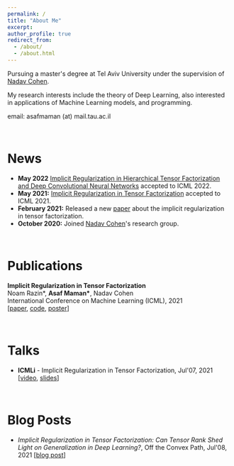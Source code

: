 ```yaml
---
permalink: /
title: "About Me"
excerpt: 
author_profile: true
redirect_from: 
  - /about/
  - /about.html
---
```



Pursuing a master's degree at Tel Aviv University under the supervision of [Nadav Cohen](https://www.cohennadav.com).

My research interests include the theory of
Deep Learning, also interested in applications of Machine Learning models, and programming.

email: asafmaman (at) mail.tau.ac.il

&nbsp;

News
======
- **May 2022** [Implicit Regularization in Hierarchical Tensor Factorization and Deep Convolutional Neural Networks](https://arxiv.org/abs/2201.11729) accepted to ICML 2022.
- **May 2021:** [Implicit Regularization in Tensor Factorization](https://arxiv.org/abs/2102.09972) accepted to ICML
  2021.
- **February 2021:**  Released a new [paper](https://arxiv.org/abs/2102.09972) about the implicit regularization in
  tensor factorization.
- **October 2020:** Joined [Nadav Cohen](https://www.cohennadav.com)'s research group.

&nbsp;

Publications
======
**Implicit Regularization in Tensor Factorization**  
Noam Razin*, <b>Asaf Maman*</b>, Nadav Cohen  
International Conference on Machine Learning (ICML), 2021  
[[paper](https://arxiv.org/abs/2102.09972), 
[code](https://github.com/noamrazin/imp_reg_in_tf), 
[poster](./files/imp_reg_tf_icml_2021_poster.pdf)]

&nbsp;

Talks
======

- **ICMLi** - Implicit Regularization in Tensor
  Factorization, Jul'07, 2021 [[video](https://youtu.be/J5-WS1KkvWM?t=107), [slides](./files/imp_reg_tf_icmli_short_talk.pdf)]

&nbsp;

Blog Posts
======

- *Implicit Regularization in Tensor Factorization: Can Tensor Rank Shed Light on Generalization in Deep Learning?*, Off
  the Convex Path, Jul'08, 2021 [[blog post](http://www.offconvex.org/2021/07/08/imp-reg-tf/)] 
